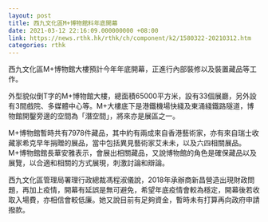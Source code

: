 ```yaml
---
layout: post
title: 西九文化區M+博物館料年底開幕
date: 2021-03-12 22:16:09.000000000 +08:00
link: https://news.rthk.hk/rthk/ch/component/k2/1580322-20210312.htm
categories: rthk
---
```


西九文化區M+博物館大樓預計今年年底開幕，正進行內部裝修以及裝置藏品等工作。

外型貌似倒T字的M+博物館大樓，總面積65000平方米，設有33個展廳，另外設有3間戲院、多媒體中心等。M+大樓底下是港鐵機場快綫及東涌綫鐵路隧道，博物館開鑿旁邊的空間為「潛空間」，將來亦是展區之一。

M+博物館暫時共有7978件藏品，其中約有兩成來自香港藝術家，亦有來自瑞士收藏家希克早年捐贈的展品，當中包括異見藝術家艾未未，以及六四相關展品。M+博物館館長華安雅表示，會展出相關藏品，又說博物館的角色是確保藏品以及展覽，以合適和相關的方式展現，刺激討論和辯論。

西九文化區管理局署理行政總裁馮程淑儀說，2018年承辦商新昌營造出現財政問題，再加上疫情，開幕有延誤是無可避免，希望年底疫情會較為穩定，開幕後若收取入場費，亦相信會較低廉。她又說目前有足夠資金，暫時未有打算再向政府申請撥款。
